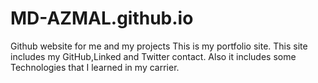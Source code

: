# MD-AZMAL.github.io
Github website for me and my projects
This is my portfolio site.
This site includes my GitHub,Linked and Twitter contact.
Also it includes some Technologies that I learned in my carrier.
